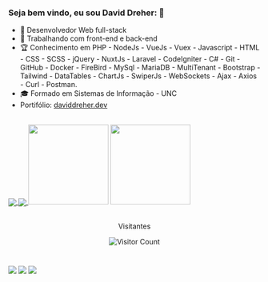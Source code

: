 ### Seja bem vindo, eu sou David Dreher: 👋

- 🧔 Desenvolvedor Web full-stack
- 👔 Trabalhando com front-end e back-end
- 🏆 Conhecimento em PHP - NodeJs - VueJs - Vuex - Javascript - HTML - CSS - SCSS - jQuery - NuxtJs - Laravel - CodeIgniter - C# - Git - GitHub - Docker - FireBird - MySql - MariaDB - MultiTenant - Bootstrap - Tailwind - DataTables - ChartJs - SwiperJs - WebSockets - Ajax - Axios - Curl - Postman.
- 🎓 Formado em Sistemas de Informação - UNC
- Portifólio: <a target="_blank" href="https://daviddreher.dev">daviddreher.dev</a>

 <br>
<a href=""> <img align="center" src="https://github-readme-stats.vercel.app/api/top-langs/?username=DavidDreher98&theme=react&line_height=40&hide=css"/> </a>
<a href=""> <img align="center" src="https://github-readme-stats-sigma-five.vercel.app/api/top-langs/?username=DavidDreher98&theme=react&line_height=40&hide=css"/> </a>
<img src="https://github-readme-stats.vercel.app/api?username=DavidDreher98&show_icons=true&hide_border=false&theme=dark" height="160px">  <img  src="https://github-readme-streak-stats.herokuapp.com/?user=DavidDreher98&theme=dark" height="160px">
<br>  
<br>
<p align="center">Visitantes</p>
<p align="center"> 
  <img src="https://profile-counter.glitch.me/DavidDreher98/count.svg" alt="Visitor Count" align="center" />
</p>
  
  #
  
<div> 
<a href="https://www.linkedin.com/in/david-dreher-281290225/" target="_blank"><img src="https://img.shields.io/badge/-Linkedin-%230a66c2?style=for-the-badge&logo=linkedin&logoColor=white" target="_blank"></a>
  <a href="https://instagram.com/daviddreher.dev" target="_blank"><img src="https://img.shields.io/badge/-Instagram-%23E4405F?style=for-the-badge&logo=instagram&logoColor=white" target="_blank"></a>
  <a href = "mailto:david.dreier@hotmail.com"><img src="https://img.shields.io/badge/-Gmail-%23333?style=for-the-badge&logo=gmail&logoColor=white" target="_blank"></a>
</div>

